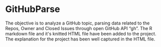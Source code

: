 # GitHubParse
The objective is to analyze a GitHub topic, parsing data related to the Repos, Owner and Closed Issues through open GitHub API “gh”.
The R markdown file and it's knitted HTML file have been added to the project. The explanation for the project has been well captured in the HTML file.
